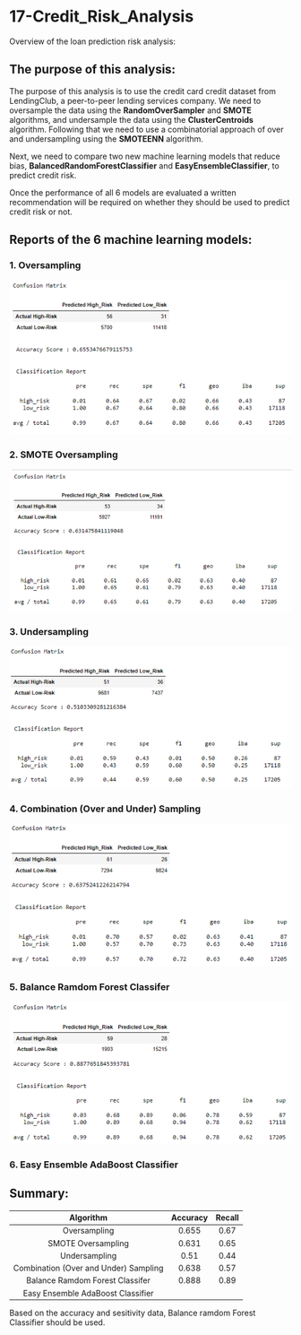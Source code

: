 # 17-Credit_Risk_Analysis

Overview of the loan prediction risk analysis:

## The purpose of this analysis:

The purpose of this analysis is to use the credit card credit dataset from LendingClub, a peer-to-peer lending services company. We need to oversample the data using the **RandomOverSampler** and **SMOTE** algorithms, and undersample the data using the **ClusterCentroids** algorithm. Following that we need to use a combinatorial approach of over and undersampling using the **SMOTEENN** algorithm. 

Next, we need to compare two new machine learning models that reduce bias, **BalancedRandomForestClassifier** and **EasyEnsembleClassifier**, to predict credit risk. 

Once the performance of all 6 models are evaluated a written recommendation will be required on whether they should be used to predict credit risk or not.

## Reports of the 6 machine learning models:

### 1. Oversampling

![Oversampling](images/Naive%20Random%20Oversampling.png)

### 2. SMOTE Oversampling

![SMOTE Oversampling](images/SMOTE%20Oversampling.png)

### 3. Undersampling

![Undersampling](images/Undersampling.png)

### 4. Combination (Over and Under) Sampling

![Combination (Over and Under) Sampling](images/Combination%20(Over%20and%20Under)%20Sampling.png)

### 5. Balance Ramdom Forest Classifer

![Balance Ramdom Forest Classifer](images/Balanced%20Random%20Forest%20Classifier.png)

### 6. Easy Ensemble AdaBoost Classifier


## Summary:

|Algorithm | Accuracy| Recall |
|:--------:|:-------:|:------:|
| Oversampling|0.655| 0.67|
| SMOTE Oversampling | 0.631| 0.65|
| Undersampling | 0.51| 0.44|
| Combination (Over and Under) Sampling | 0.638| 0.57|
| Balance Ramdom Forest Classifer |0.888|0.89|
| Easy Ensemble AdaBoost Classifier |        |       |

Based on the accuracy and sesitivity data, Balance ramdom Forest Classifier should be used.